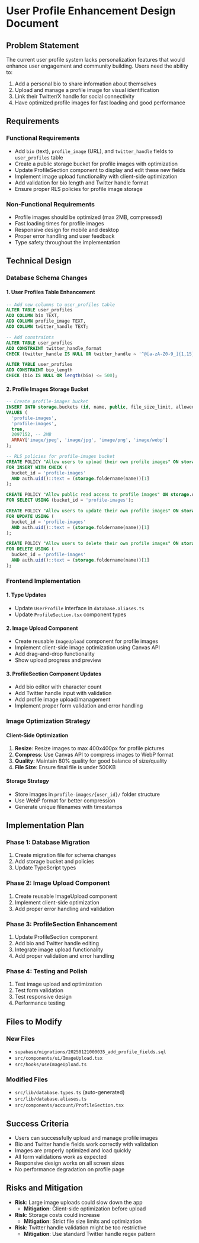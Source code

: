 # User Profile Enhancement Design Document

## Problem Statement

The current user profile system lacks personalization features that would enhance user engagement and community building. Users need the ability to:

1. Add a personal bio to share information about themselves
2. Upload and manage a profile image for visual identification
3. Link their Twitter/X handle for social connectivity
4. Have optimized profile images for fast loading and good performance

## Requirements

### Functional Requirements
- Add `bio` (text), `profile_image` (URL), and `twitter_handle` fields to `user_profiles` table
- Create a public storage bucket for profile images with optimization
- Update ProfileSection component to display and edit these new fields
- Implement image upload functionality with client-side optimization
- Add validation for bio length and Twitter handle format
- Ensure proper RLS policies for profile image storage

### Non-Functional Requirements
- Profile images should be optimized (max 2MB, compressed)
- Fast loading times for profile images
- Responsive design for mobile and desktop
- Proper error handling and user feedback
- Type safety throughout the implementation

## Technical Design

### Database Schema Changes

#### 1. User Profiles Table Enhancement
```sql
-- Add new columns to user_profiles table
ALTER TABLE user_profiles 
ADD COLUMN bio TEXT,
ADD COLUMN profile_image TEXT,
ADD COLUMN twitter_handle TEXT;

-- Add constraints
ALTER TABLE user_profiles 
ADD CONSTRAINT twitter_handle_format 
CHECK (twitter_handle IS NULL OR twitter_handle ~ '^@[a-zA-Z0-9_]{1,15}$');

ALTER TABLE user_profiles 
ADD CONSTRAINT bio_length 
CHECK (bio IS NULL OR length(bio) <= 500);
```

#### 2. Profile Images Storage Bucket
```sql
-- Create profile-images bucket
INSERT INTO storage.buckets (id, name, public, file_size_limit, allowed_mime_types)
VALUES (
  'profile-images',
  'profile-images',
  true,
  2097152, -- 2MB
  ARRAY['image/jpeg', 'image/jpg', 'image/png', 'image/webp']
);

-- RLS policies for profile-images bucket
CREATE POLICY "Allow users to upload their own profile images" ON storage.objects
FOR INSERT WITH CHECK (
  bucket_id = 'profile-images' 
  AND auth.uid()::text = (storage.foldername(name))[1]
);

CREATE POLICY "Allow public read access to profile images" ON storage.objects
FOR SELECT USING (bucket_id = 'profile-images');

CREATE POLICY "Allow users to update their own profile images" ON storage.objects
FOR UPDATE USING (
  bucket_id = 'profile-images' 
  AND auth.uid()::text = (storage.foldername(name))[1]
);

CREATE POLICY "Allow users to delete their own profile images" ON storage.objects
FOR DELETE USING (
  bucket_id = 'profile-images' 
  AND auth.uid()::text = (storage.foldername(name))[1]
);
```

### Frontend Implementation

#### 1. Type Updates
- Update `UserProfile` interface in `database.aliases.ts`
- Update `ProfileSection.tsx` component types

#### 2. Image Upload Component
- Create reusable `ImageUpload` component for profile images
- Implement client-side image optimization using Canvas API
- Add drag-and-drop functionality
- Show upload progress and preview

#### 3. ProfileSection Component Updates
- Add bio editor with character count
- Add Twitter handle input with validation
- Add profile image upload/management
- Implement proper form validation and error handling

### Image Optimization Strategy

#### Client-Side Optimization
1. **Resize**: Resize images to max 400x400px for profile pictures
2. **Compress**: Use Canvas API to compress images to WebP format
3. **Quality**: Maintain 80% quality for good balance of size/quality
4. **File Size**: Ensure final file is under 500KB

#### Storage Strategy
- Store images in `profile-images/{user_id}/` folder structure
- Use WebP format for better compression
- Generate unique filenames with timestamps

## Implementation Plan

### Phase 1: Database Migration
1. Create migration file for schema changes
2. Add storage bucket and policies
3. Update TypeScript types

### Phase 2: Image Upload Component
1. Create reusable ImageUpload component
2. Implement client-side optimization
3. Add proper error handling and validation

### Phase 3: ProfileSection Enhancement
1. Update ProfileSection component
2. Add bio and Twitter handle editing
3. Integrate image upload functionality
4. Add proper validation and error handling

### Phase 4: Testing and Polish
1. Test image upload and optimization
2. Test form validation
3. Test responsive design
4. Performance testing

## Files to Modify

### New Files
- `supabase/migrations/20250121000035_add_profile_fields.sql`
- `src/components/ui/ImageUpload.tsx`
- `src/hooks/useImageUpload.ts`

### Modified Files
- `src/lib/database.types.ts` (auto-generated)
- `src/lib/database.aliases.ts`
- `src/components/account/ProfileSection.tsx`

## Success Criteria
- Users can successfully upload and manage profile images
- Bio and Twitter handle fields work correctly with validation
- Images are properly optimized and load quickly
- All form validations work as expected
- Responsive design works on all screen sizes
- No performance degradation on profile page

## Risks and Mitigation
- **Risk**: Large image uploads could slow down the app
  - **Mitigation**: Client-side optimization before upload
- **Risk**: Storage costs could increase
  - **Mitigation**: Strict file size limits and optimization
- **Risk**: Twitter handle validation might be too restrictive
  - **Mitigation**: Use standard Twitter handle regex pattern
